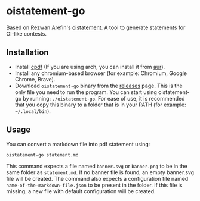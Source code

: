 # oistatement-go

Based on Rezwan Arefin's [oistatement](https://github.com/RezwanArefin01/oistatement). A tool to generate statements for OI-like contests.

## Installation
- Install [cpdf](https://github.com/coherentgraphics/cpdf-binaries) (If you are using arch, you can install it from [aur](https://aur.archlinux.org/packages/cpdf-bin)).
- Install any chromium-based browser (for example: Chromium, Google Chrome, Brave).
- Download `oistatement-go` binary from the [releases](https://github.com/Jarif-Rahman/oistatement-go/releases/latest) page. This is the only file you need to run the program. You can start using oistatement-go by running: `./oistatement-go`. For ease of use, it is recommended that you copy this binary to a folder that is in your PATH (for example: `~/.local/bin`).

## Usage 
You can convert a markdown file into pdf statement using:
```bash
oistatement-go statement.md
```
This command expects a file named `banner.svg` or `banner.png` to be in the same folder as `statement.md`. If no banner file is found, an empty banner.svg file will be created. The command also expects a configuration file named `name-of-the-markdown-file.json` to be present in the folder. If this file is missing, a new file with default configuration will be created.